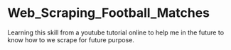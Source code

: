 # Web_Scraping_Football_Matches
Learning this skill from a youtube tutorial online to help me in the future to know how to we scrape for future purpose.
